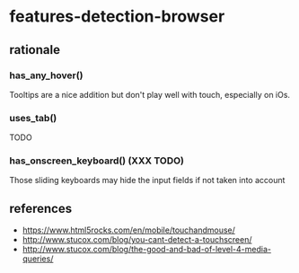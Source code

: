# features-detection-browser

## rationale

### has_any_hover()

Tooltips are a nice addition but don't play well with touch, especially on iOs.

### uses_tab()
TODO

### has_onscreen_keyboard() (XXX TODO)

Those sliding keyboards may hide the input fields if not taken into account


## references
* https://www.html5rocks.com/en/mobile/touchandmouse/
* http://www.stucox.com/blog/you-cant-detect-a-touchscreen/
* http://www.stucox.com/blog/the-good-and-bad-of-level-4-media-queries/
